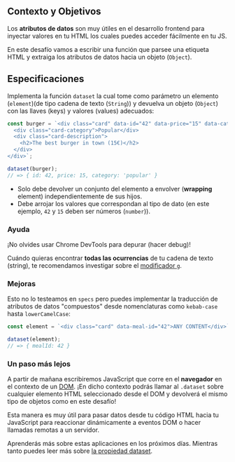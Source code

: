 ## Contexto y Objetivos

Los **atributos de datos** son muy útiles en el desarrollo frontend para inyectar valores en tu HTML los cuales puedes acceder fácilmente en tu JS.

En este desafío vamos a escribir una función que parsee una etiqueta HTML y extraiga los atributos de datos hacia un objeto (`Object`).

## Especificaciones

Implementa la función `dataset` la cual tome como parámetro un elemento (`element`)(de tipo cadena de texto (`String`)) y devuelva un objeto (`Object`) con las llaves (keys) y valores (values) adecuados:

```js
const burger = `<div class="card" data-id="42" data-price="15" data-category="popular">
  <div class="card-category">Popular</div>
  <div class="card-description">
    <h2>The best burger in town (15€)</h2>
  </div>
</div>`;

dataset(burger);
// => { id: 42, price: 15, category: 'popular' }
```

- Solo debe devolver un conjunto del elemento a envolver (**wrapping** element) independientemente de sus hijos.
- Debe arrojar los valores que correspondan al tipo de dato (en este ejemplo, `42` y `15` deben ser números (`number`)).

### Ayuda

¡No olvides usar Chrome DevTools para depurar (hacer debug)!

Cuándo quieras encontrar **todas las ocurrencias** de tu cadena de texto (string), te recomendamos investigar sobre el [modificador `g`](https://developer.mozilla.org/en-US/docs/Web/JavaScript/Reference/Global_Objects/RegExp#Parameters).

### Mejoras

Esto no lo testeamos en `specs` pero puedes implementar la traducción de atributos de datos "compuestos" desde nomenclaturas como `kebab-case` hasta `lowerCamelCase`:

```js
const element = `<div class="card" data-meal-id="42">ANY CONTENT</div>`;

dataset(element);
// => { mealId: 42 }
```

### Un paso más lejos

A partir de mañana escribiremos JavaScript que corre en el **navegador** en el contexto de un [DOM](https://en.wikipedia.org/wiki/Document_Object_Model). ¡En dicho contexto podrás llamar al `.dataset` sobre cualquier elemento HTML seleccionado desde el DOM y devolverá el mismo tipo de objetos como en este desafío!

Esta manera es muy útil para pasar datos desde tu código HTML hacia tu JavaScript para reaccionar dinámicamente a eventos DOM o hacer llamadas remotas a un servidor.

Aprenderás más sobre estas aplicaciones en los próximos días. Mientras tanto puedes leer más sobre [la propiedad dataset](https://developer.mozilla.org/en-US/docs/Web/API/HTMLElement/dataset).
